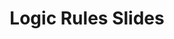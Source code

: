 ---
layout: archive
title: "Logic Rules Slides"
permalink: /files/logic_rules_slides.pdf
author_profile: true
---